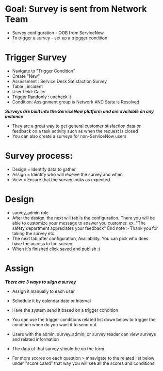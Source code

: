 # Goal: Survey is sent from Network Team
- Survey configuration - OOB from ServiceNow
- To trigger a survey - set up a triggger condition

# Trigger Survey
- Navigate to "Trigger Condition" 
- Create "New"
- Assessment : Service Desk Satisfaction Survey
- Table : incident
- User field: Caller
- Trigger Randonly : uncheck it
- Condition: Assignment group is Network AND State is Resolved

***Surveys are built into the ServiceNow platform and are available on any instance***

- They are a great way to get general customer stisfaction data or feedback on a task activity such as when the request is closed
- You can also create a surveys for non-ServiceNow users.

# Survey process:
- Design = Identify data to gather
- Assign = Identify who will receive the survey and when
- View = Ensure that the survey looks as expected

# Design
- survey_admin role
- After the design, the next will tab is the configuration. There you will be able to customize your message to answer you customer. ex. "The safety department appreciates your feedback" End note > Thank you for taking the survey etc.
- The next tab after configuration, Availability. You can pick who does have the access to the survey. 
- When it's finished click saved and publish :) 

# Assign
***There are 3 ways to siign a survey***
- Assign it manually to each user
- Schedule it by calendar date or interval
- Have the system send it based on a trigger condition

- You can use the trigger conditions related list down below to trigger the condition when do you want it to send out. 
- Users with the admin, survey_admin, or survey reader can view surveys and related information
- The data of that survey should be on the form
- For more scores on each question > mnavigate to the related list below under "score caard" that way you will see all the scores and conditions. 


